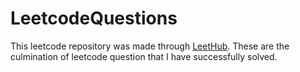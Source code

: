 # LeetcodeQuestions

This leetcode repository was made through [LeetHub](https://github.com/QasimWani/LeetHub). These are the culmination of leetcode question that I have successfully solved.
